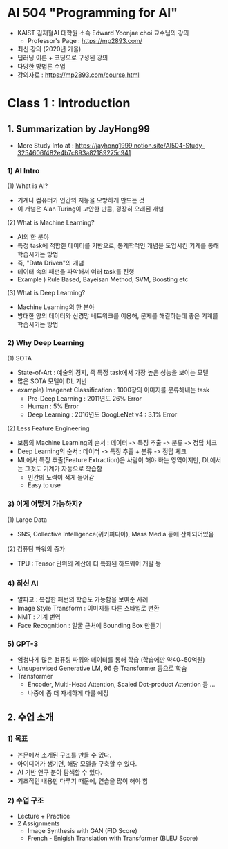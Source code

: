 # AI 504 "Programming for AI"
- KAIST 김재철AI 대학원 소속 Edward Yoonjae choi 교수님의 강의
    - Professor's Page : https://mp2893.com/
- 최신 강의 (2020년 가을)
- 딥러닝 이론 + 코딩으로 구성된 강의
- 다양한 방법론 수업
- 강의자료 : https://mp2893.com/course.html

# Class 1 : Introduction

## 1. Summarization by JayHong99
- More Study Info at : https://jayhong1999.notion.site/AI504-Study-3254606f482e4b7c893a82189275c941

### 1) AI Intro
(1) What is AI?
- 기계나 컴퓨터가 인간의 지능을 모방하게 만드는 것
- 이 개념은 Alan Turing이 고안한 만큼, 굉장히 오래된 개념

(2) What is Machine Learning?
- AI의 한 분야
- 특정 task에 적합한 데이터를 기반으로, 통계학적인 개념을 도입시킨 기계를 통해 학습시키는 방법
- 즉, "Data Driven"의 개념
- 데이터 속의 패펀을 파악해서 여러 task를 진행
- Example ) Rule Based, Bayeisan Method, SVM, Boosting etc

(3) What is Deep Learning?
- Machine Learning의 한 분야
- 방대한 양의 데이터와 신경망 네트워크를 이용해, 문제를 해결하는데 좋은 기계를 학습시키는 방법

### 2) Why Deep Learning
(1) SOTA
- State-of-Art : 예술의 경지, 즉 특정 task에서 가장 높은 성능을 보이는 모델
- 많은 SOTA 모델이 DL 기반
- example) Imagenet Classification : 1000장의 이미지를 분류해내는 task
    - Pre-Deep Learning : 2011년도 26% Error
    - Human : 5% Error
    - Deep Learning : 2016년도 GoogLeNet v4 : 3.1% Error

(2) Less Feature Engineering
- 보통의 Machine Learning의 순서 : 데이터 -> 특징 추출 -> 분류 -> 정답 체크
- Deep Learning의 순서 : 데이터 -> 특징 추출 + 분류 -> 정답 체크
- ML에서 특징 추출(Feature Extraction)은 사람이 해야 하는 영역이지만, DL에서는 그것도 기계가 자동으로 학습함
    - 인간의 노력이 적게 들어감
    - Easy to use

### 3) 이게 어떻게 가능하지?
(1) Large Data
- SNS, Collective Intelligence(위키피디아), Mass Media 등에 산재되어있음

(2) 컴퓨팅 파워의 증가
- TPU : Tensor 단위의 계산에 더 특화된 하드웨어 개발 등

### 4) 최신 AI
- 알파고 : 복잡한 패턴의 학습도 가능함을 보여준 사례
- Image Style Transform : 이미지를 다른 스타일로 변환
- NMT : 기계 번역
- Face Recognition : 얼굴 근처에 Bounding Box 만들기

### 5) GPT-3
- 엄청나게 많은 컴퓨팅 파워와 데이터를 통해 학습 (학습에만 약40~50억원)
- Unsupervised Generative LM, 96 층 Transformer 등으로 학습
- Transformer
    - Encoder, Multi-Head Attention, Scaled Dot-product Attention 등 ...
    - 나중에 좀 더 자세하게 다룰 예정

## 2. 수업 소개
### 1) 목표
- 논문에서 소개된 구조를 만들 수 있다.
- 아이디어가 생기면, 해당 모델을 구축할 수 있다.
- AI 기반 연구 분야 탐색할 수 있다.
- 기초적인 내용만 다루기 때문에, 연습을 많이 해야 함

### 2) 수업 구조
- Lecture + Practice
- 2 Assignments
    - Image  Synthesis with GAN (FID Score) 
    - French - Enlgish Translation with Transformer (BLEU Score)